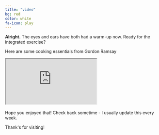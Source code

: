 ```yaml
---
title: "video"
bg: red
color: white
fa-icon: play
---
```


**Alright.** The eyes and ears have both had a warm-up now. Ready for the integrated exercise?

Here are some cooking essentials from Gordon Ramsay

<div class="icontain-video">
	<iframe src="https://www.youtube.com/embed/ZJy1ajvMU1k" allowfullscreen></iframe>
</div>

<br>
Hope you enjoyed that! Check back sometime - I usually update this every week.

Thank's for visiting!
